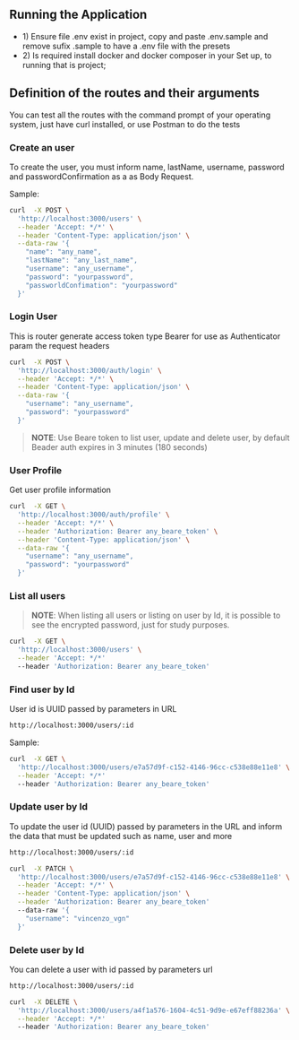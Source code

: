 ## Running the Application

<ul>
  <li>
    1) Ensure file .env exist in project, copy and paste .env.sample and remove sufix .sample to have a .env file with the presets
  </li>
  <li>
    2) Is required install docker and docker composer in your Set up, to running that is project;
  </li>
</ul>

## Definition of the routes and their arguments

You can test all the routes with the command prompt of your operating system, just have curl installed, or use Postman to do the tests

### Create an user

To create the user, you must inform name, lastName, username, password and passwordConfirmation as a as Body Request.

Sample:

```sh
curl  -X POST \
  'http://localhost:3000/users' \
  --header 'Accept: */*' \
  --header 'Content-Type: application/json' \
  --data-raw '{
    "name": "any_name",
    "lastName": "any_last_name",
    "username": "any_username",
    "password": "yourpassword",
    "passworldConfimation": "yourpassword"
  }'
```

### Login User

This is router generate access token type Bearer for use as Authenticator param the request headers

```sh
curl  -X POST \
  'http://localhost:3000/auth/login' \
  --header 'Accept: */*' \
  --header 'Content-Type: application/json' \
  --data-raw '{
    "username": "any_username",
    "password": "yourpassword"
  }'
```

> **NOTE**: Use Beare token to list user, update and delete user, by default Beader auth expires in 3 minutes (180 seconds)

### User Profile

Get user profile information

```sh
curl  -X GET \
  'http://localhost:3000/auth/profile' \
  --header 'Accept: */*' \
  --header 'Authorization: Bearer any_beare_token' \
  --header 'Content-Type: application/json' \
  --data-raw '{
    "username": "any_username",
    "password": "yourpassword"
  }'
```

### List all users

> **NOTE**: When listing all users or listing on user by Id, it is possible to see the encrypted password, just for study purposes.

```sh
curl  -X GET \
  'http://localhost:3000/users' \
  --header 'Accept: */*'
  --header 'Authorization: Bearer any_beare_token'
```

### Find user by Id

User id is UUID passed by parameters in URL

```sh
http://localhost:3000/users/:id
```

Sample:

```sh
curl  -X GET \
  'http://localhost:3000/users/e7a57d9f-c152-4146-96cc-c538e88e11e8' \
  --header 'Accept: */*'
  --header 'Authorization: Bearer any_beare_token'
```

### Update user by Id

To update the user id (UUID) passed by parameters in the URL and inform the data that must be updated such as name, user and more

```sh
http://localhost:3000/users/:id
```

```sh
curl  -X PATCH \
  'http://localhost:3000/users/e7a57d9f-c152-4146-96cc-c538e88e11e8' \
  --header 'Accept: */*' \
  --header 'Content-Type: application/json' \
  --header 'Authorization: Bearer any_beare_token'
  --data-raw '{
    "username": "vincenzo_vgn"
  }'
```

### Delete user by Id

You can delete a user with id passed by parameters url

```sh
http://localhost:3000/users/:id
```

```sh
curl  -X DELETE \
  'http://localhost:3000/users/a4f1a576-1604-4c51-9d9e-e67eff88236a' \
  --header 'Accept: */*'
  --header 'Authorization: Bearer any_beare_token'
```
